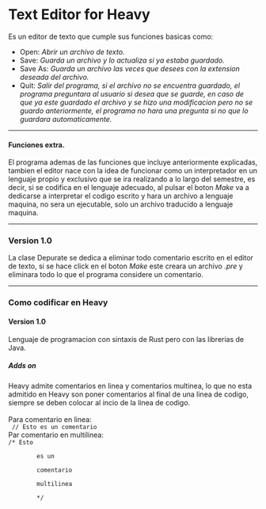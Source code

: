 # Text Editor for Heavy
Es un editor de texto que cumple sus funciones basicas como:
 <br>
 - Open: <i>Abrir un archivo de texto.</i>
 - Save: <i>Guarda un archivo y lo actualiza si ya estaba 
guardado.</i>
 - Save As: <i>Guarda un archivo las veces que desees con la 
extension deseada del archivo.</i>
 - Quit: <i>Salir del programa, si el archivo no se encuentra 
guardado, el programa preguntara al usuario si desea que 
se guarde, en caso de que ya este guardado el archivo y se
 hizo una modificacion pero no se guardo anteriormente, 
el programa no hara una pregunta si no que lo guardara
 automaticamente.</i>
<hr>
<h4> Funciones extra. </h4>
<p>El programa ademas de las funciones que incluye anteriormente
explicadas, tambien el editor nace con la idea de funcionar
como un interpretador en un lenguaje propio y exclusivo que
se ira realizando a lo largo del semestre, es decir, si se
codifica en el lenguaje adecuado, al pulsar el boton <i>Make</i>
va a dedicarse a interpretar el codigo escrito y hara un
archivo a lenguaje maquina, no sera un ejecutable, solo un
archivo traducido a lenguaje maquina.</p>

<hr>
<h3> Version 1.0 </h3>
La clase Depurate se dedica a eliminar todo comentario escrito
en el editor de texto, si se hace click en el boton <i>Make</i>
este creara un archivo <i>.pre</i> y eliminara todo lo que el
programa considere un comentario.
<hr>
<h3> Como codificar en Heavy</h3>
<h4> Version 1.0</h4>
Lenguaje de programacion con sintaxis de Rust pero con las 
librerias de Java.
<h5>Adds on</h5>
Heavy admite comentarios en linea y comentarios multinea, lo que no
esta admitido en Heavy son poner comentarios al final de una linea
de codigo, siempre se deben colocar al incio de la linea de codigo.
<br> <br>
Para comentario en linea: <br>
<code> // Esto es un comentario </code><br>
Par comentario en multilinea: <br>
<code>/* Esto <br>
        es un<br>
        comentario<br>
        multilinea<br>
        */
</code>
